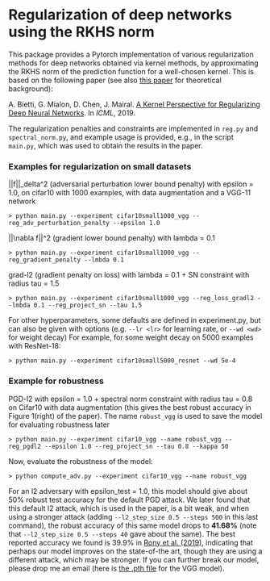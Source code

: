 # Regularization of deep networks using the RKHS norm

This package provides a Pytorch implementation of various regularization methods for deep networks obtained via kernel methods,
by approximating the RKHS norm of the prediction function for a well-chosen kernel.
This is based on the following paper (see also [this paper](http://jmlr.org/papers/volume20/18-190/18-190.pdf) for theoretical background):

A. Bietti, G. Mialon, D. Chen, J. Mairal. [A Kernel Perspective for Regularizing Deep Neural Networks](https://arxiv.org/pdf/1810.00363.pdf). In *ICML*, 2019. 

The regularization penalties and constraints are implemented in `reg.py` and `spectral_norm.py`, and example usage is provided, e.g., in the script `main.py`,
which was used to obtain the results in the paper.

### Examples for regularization on small datasets

||f||_delta^2 (adversarial perturbation lower bound penalty) with epsilon = 1.0, on cifar10 with 1000 examples, with data augmentation and a VGG-11 network

```> python main.py --experiment cifar10small1000_vgg --reg_adv_perturbation_penalty --epsilon 1.0```

||\\nabla f||^2 (gradient lower bound penalty) with lambda = 0.1

```> python main.py --experiment cifar10small1000_vgg --reg_gradient_penalty --lmbda 0.1```

grad-l2 (gradient penalty on loss) with lambda = 0.1 + SN constraint with radius tau = 1.5

```> python main.py --experiment cifar10small1000_vgg --reg_loss_gradl2 --lmbda 0.1 --reg_project_sn --tau 1.5```

For other hyperparameters, some defaults are defined in experiment.py, but can also be given with options
(e.g. `--lr <lr>` for learning rate, or `--wd <wd>` for weight decay)
For example, for some weight decay on 5000 examples with ResNet-18:

```> python main.py --experiment cifar10small5000_resnet --wd 5e-4```

### Example for robustness

PGD-l2 with epsilon = 1.0 + spectral norm constraint with radius tau = 0.8 on Cifar10 with data augmentation (this gives the best robust accuracy in Figure 1(right) of the paper). The name `robust_vgg` is used to save the model for evaluating robustness later

```> python main.py --experiment cifar10_vgg --name robust_vgg --reg_pgdl2 --epsilon 1.0 --reg_project_sn --tau 0.8 --kappa 50```

Now, evaluate the robustness of the model:

```> python compute_adv.py --experiment cifar10_vgg --name robust_vgg```

For an l2 adversary with epsilon_test = 1.0, this model should give about 50% robust test accuracy for the default PGD attack.
We later found that this default l2 attack, which is used in the paper, is a bit weak, and when using a stronger attack (adding `--l2_step_size 0.5 --steps 500` in this last command), the robust accuracy of this same model drops to **41.68%** (note that `--l2_step_size 0.5 --steps 40` gave about the same).
The best reported accuracy we found is 39.9% in [Rony et al. (2019)](http://openaccess.thecvf.com/content_CVPR_2019/papers/Rony_Decoupling_Direction_and_Norm_for_Efficient_Gradient-Based_L2_Adversarial_Attacks_CVPR_2019_paper.pdf), indicating that perhaps our model improves on the state-of-the art, though they are using a different attack, which may be stronger.
If you can further break our model, please drop me an email (here is [the .pth file](http://pascal.inrialpes.fr/data2/abietti/comb_pgdl2_project_sn50_1.0_0.8.pth) for the VGG model).
